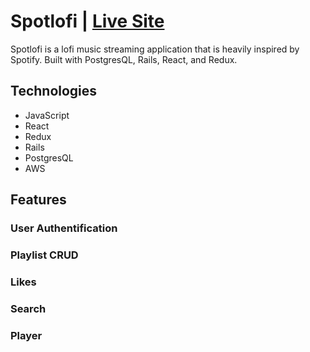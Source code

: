 # Spotlofi | [Live Site](https://spotlofi.herokuapp.com/)
Spotlofi is a lofi music streaming application that is heavily inspired by Spotify. Built with PostgresQL, Rails, React, and Redux.

## Technologies
* JavaScript
* React
* Redux
* Rails
* PostgresQL
* AWS

## Features

### User Authentification

### Playlist CRUD

### Likes

### Search

### Player
